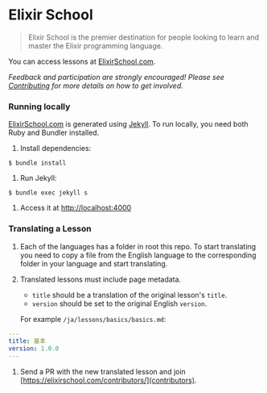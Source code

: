 # Elixir School

> Elixir School is the premier destination for people looking to learn and master the Elixir programming language.

You can access lessons at [ElixirSchool.com](https://elixirschool.com).

_Feedback and participation are strongly encouraged! Please see [Contributing](CONTRIBUTING.md) for more details on how to get involved._

### Running locally

[ElixirSchool.com](https://elixirschool.com) is generated using [Jekyll](https://github.com/jekyll/jekyll).
To run locally, you need both Ruby and Bundler installed.

1. Install dependencies:

  ```shell
  $ bundle install
  ```

1. Run Jekyll:

  ```shell
  $ bundle exec jekyll s
  ```

1. Access it at [http://localhost:4000](http://localhost:4000)

### Translating a Lesson

1. Each of the languages has a folder in root this repo. To start translating you need to copy a file from the English language to the corresponding folder in your language and start translating.
1. Translated lessons must include page metadata.
   * `title` should be a translation of the original lesson's `title`.
   * `version` should be set to the original English `version`.

   For example `/ja/lessons/basics/basics.md`:

  ```yaml
  ---
  title: 基本
  version: 1.0.0
  ---
  ```
1. Send a PR with the new translated lesson and join [https://elixirschool.com/contributors/](contributors).


